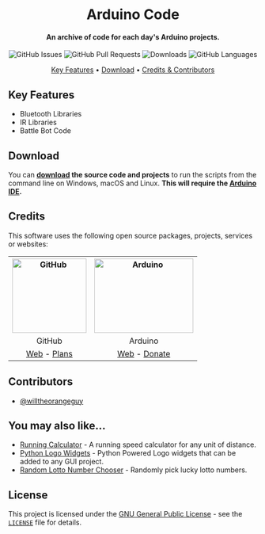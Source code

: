 <!-- Logo -->
<h1 align="center">
  Arduino Code
  <br>
</h1>

<!-- Copy -->
<h4 align="center">An archive of code for each day's Arduino projects.</h4>

<!-- Badges -->
<div align="center">
    <!-- Issues -->
  <img alt="GitHub Issues" src="https://img.shields.io/github/issues/willtheorangeguy/Arduino-Code">
  <!-- Pull Requests -->
  <img alt="GitHub Pull Requests" src="https://img.shields.io/github/issues-pr/willtheorangeguy/Arduino-Code">
  <!-- Downloads -->
  <img alt="Downloads" src="https://img.shields.io/github/downloads/willtheorangeguy/Arduino-Code/total">
  <!-- Language Count -->
  <img alt="GitHub Languages" src="https://img.shields.io/github/languages/count/willtheorangeguy/Arduino-Code">
</div>

<!-- Navigation -->
<p align="center">
  <a href="#key-features">Key Features</a> •
  <a href="#download">Download</a> •
  <a href="#credits">Credits & Contributors</a>
</p>

## Key Features

* Bluetooth Libraries
* IR Libraries
* Battle Bot Code

## Download

You can **[download](https://github.com/willtheorangeguy/Arduino-Code/archive/refs/heads/master.zip) the source code and projects** to run the scripts from the command line on Windows, macOS and Linux. **This will require the [Arduino IDE](https://www.arduino.cc/en/software).**

## Credits

This software uses the following open source packages, projects, services or websites:

<!-- Credits Table -->
<table>
  <tr>
    <th align="center"><img src="https://github.githubassets.com/images/modules/logos_page/GitHub-Mark.png" width="150" height="150" alt="GitHub"/></th>
    <th align="center"><img src="https://upload.wikimedia.org/wikipedia/commons/thumb/8/87/Arduino_Logo.svg/720px-Arduino_Logo.svg.png" width="200" height="150" alt="Arduino"/></th>
  </tr>
  <tr>
    <td align="center">GitHub</td>
    <td align="center">Arduino</td>
  </tr>
  <tr>
    <td align="center"><a href="https://github.com/">Web</a> - <a href="https://github.com/pricing">Plans</a></td>
    <td align="center"><a href="https://www.arduino.cc/">Web</a> - <a href="https://www.arduino.cc/en/donate/">Donate</a></td>
  </tr>
</table>

## Contributors

* [@willtheorangeguy](https://github.com/willtheorangeguy)

## You may also like...

* [Running Calculator](https://github.com/willtheorangeguy/Running-Calculator) - A running speed calculator for any unit of distance.
* [Python Logo Widgets](https://github.com/willtheorangeguy/Python-Logo-Widgets) - Python Powered Logo widgets that can be added to any GUI project.
* [Random Lotto Number Chooser](https://github.com/willtheorangeguy/Random-Lotto-Number-Chooser) - Randomly pick lucky lotto numbers.

## License

This project is licensed under the [GNU General Public License](https://www.gnu.org/licenses/gpl-3.0.en.html) - see the [`LICENSE`](LICENSE.md) file for details.

